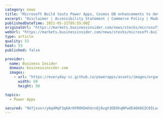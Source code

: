 ```yaml
---
category: news
title: "Microsoft Build touts Power Apps, Cosmos DB enhancements to develop code faster"
excerpt: "Disclaimer | Accessibility Statement | Commerce Policy | Made In NYC | Stock quotes by finanzen.net Microsoft emphasized speed and ease of development in announcements for Power Apps, Power BI ..."
publishedDateTime: 2021-05-31T05:55:00Z
originalUrl: "https://markets.businessinsider.com/news/stocks/microsoft-build-touts-power-apps--cosmos-db-enhancements-to-develop-code-faster-10189341"
webUrl: "https://markets.businessinsider.com/news/stocks/microsoft-build-touts-power-apps--cosmos-db-enhancements-to-develop-code-faster-10189341"
type: article
quality: 53
heat: 53
published: false

provider:
  name: Business Insider
  domain: businessinsider.com
  images:
    - url: "https://everyday-cc.github.io/powerapps/assets/images/organizations/businessinsider.com-50x50.jpg"
      width: 50
      height: 50

topics:
  - Power Apps

secured: "9U7jsos+/y6q4MqF3q6ArHYR0XDmhUcnQj0vgh3OE6hqNPwdE46K8SZC0ILuaztVcJhtTdGJA4ENi6pnClzzUU6o8YIcjZvABY6jg568xylZNxVaDDI6IoEvbAPNX53STemFQ2+d3S6m3Gsop0haeqQZPQsReaDWVDqOqfPdOyp+IQKqw4O5N17VWG03kXDzzmRFjkXMKCW6HrKD8yKdAcf8n1euO602TElMEWoGDYtZae7zJQU0aMCdBKeRtiypP5ubuGhIdsxcIZcpTv4mvXSoLu73o5pERi++atCzrqWXBdwgOOTbO1Khd/XlsNLYKrm3pbTQMSdYOP84Fk3AFcEfBl+QXBA8dTc1crr7hsk=;jrdF7CusPJFxYSlGbaMJgQ=="
---
```



